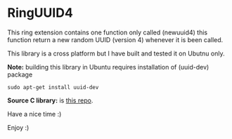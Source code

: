 # RingUUID4

This ring extension contains one function only called (newuuid4) this function return a new random UUID (version 4) whenever it is been called.

This library is a cross platform but I have built and tested it on Ubutnu only.

**Note:** building this library in Ubuntu requires installation of (uuid-dev) package

	sudo apt-get install uuid-dev

**Source C library:** is [this repo](https://github.com/johanlantz/uuid).

Have a nice time :)

Enjoy :)
